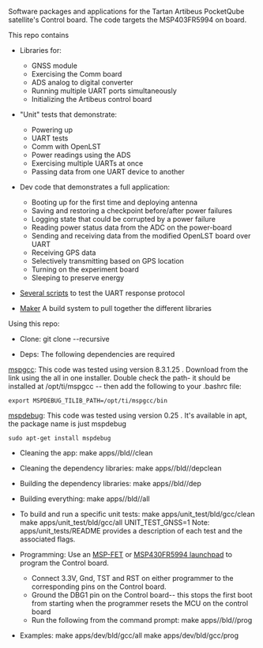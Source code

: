 Software packages and applications for the Tartan Artibeus PocketQube
satellite's Control board.  The code targets the MSP403FR5994 on board.

This repo contains

* Libraries for:
  * GNSS module
  * Exercising the Comm board
  * ADS analog to digital converter
  * Running multiple UART ports simultaneously
  * Initializing the Artibeus control board

* "Unit" tests that demonstrate:
  * Powering up
  * UART tests
  * Comm with OpenLST
  * Power readings using the ADS
  * Exercising multiple UARTs at once
  * Passing data from one UART device to another

* Dev code that demonstrates a full application:
  * Booting up for the first time and deploying antenna
  * Saving and restoring a checkpoint before/after power failures
  * Logging state that could be corrupted by a power failure
  * Reading power status data from the ADC on the power-board
  * Sending and receiving data from the modified OpenLST board over UART
  * Receiving GPS data
  * Selectively transmitting based on GPS location
  * Turning on the experiment board
  * Sleeping to preserve energy

* [Several scripts](https://github.com/CMUAbstract/artibeus-ecosystem/tree/master/scripts) to test
the UART response protocol

* [Maker](https://github.com/CMUAbstract/Maker) A build system to pull together the different libraries

Using this repo:

* Clone:
    git clone --recursive <this repo name>

* Deps: The following dependencies are required

[mspgcc](https://www.ti.com/tool/download/MSP430-GCC-OPENSOURCE): This code was
tested using version 8.3.1.25 . Download from the link using the all in one
installer. Double check the path- it should be installed at /opt/ti/mspgcc --
then add the following to your .bashrc file:

    export MSPDEBUG_TILIB_PATH=/opt/ti/mspgcc/bin

[mspdebug](https://dlbeer.co.nz/mspdebug/): This code was tested using version
0.25 . It's available in apt, the package name is just mspdebug

    sudo apt-get install mspdebug

* Cleaning the app:
    make apps/<app name>/bld/<toolchain>/clean
* Cleaning the dependency libraries:
    make apps/<app name>/bld/<toolchain>/depclean
* Building the dependency libraries:
    make apps/<app name>/bld/<toolchain>/dep
* Building everything:
    make apps/<app name>/bld/<toolchain>/all
* To build and run a specific unit tests:
    make apps/unit_test/bld/gcc/clean
    make apps/unit_test/bld/gcc/all UNIT_TEST_GNSS=1
Note: apps/unit_tests/README provides a description of each test and the
associated flags.

* Programming:  Use an [MSP-FET](https://www.ti.com/tool/MSP-FET) or
[MSP430FR5994 launchpad](https://www.ti.com/tool/MSP-EXP430FR5994) to program
the Control board. 
  * Connect 3.3V, Gnd, TST and RST on either programmer to the
corresponding pins on the Control board.
  * Ground the DBG1 pin on the Control board-- this stops the first boot from
starting when the programmer resets the MCU on the control board
  * Run the following from the command prompt:
    make apps/<app name>/bld/<toolchain>/prog
* Examples:
    make apps/dev/bld/gcc/all
    make apps/dev/bld/gcc/prog

